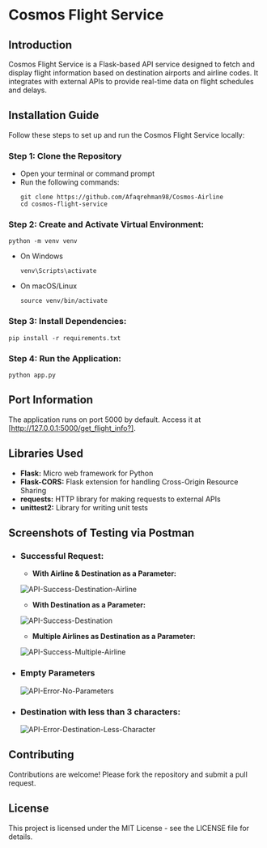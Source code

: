 # Cosmos Flight Service

## Introduction

Cosmos Flight Service is a Flask-based API service designed to fetch and display flight information based on destination airports and airline codes. It integrates with external APIs to provide real-time data on flight schedules and delays.

## Installation Guide

Follow these steps to set up and run the Cosmos Flight Service locally:

### Step 1: Clone the Repository

- Open your terminal or command prompt
- Run the following commands:
  ```
  git clone https://github.com/Afaqrehman98/Cosmos-Airline
  cd cosmos-flight-service
  ```

### Step 2: Create and Activate Virtual Environment:

```
python -m venv venv
```

- On Windows
  ```
  venv\Scripts\activate
  ```
- On macOS/Linux
  ```
  source venv/bin/activate
  ```

### Step 3: Install Dependencies:

```
pip install -r requirements.txt
```

### Step 4: Run the Application:

```
python app.py
```

## Port Information

The application runs on port 5000 by default.
Access it at [http://127.0.0.1:5000/get_flight_info?].

## Libraries Used

- **Flask:** Micro web framework for Python
- **Flask-CORS:** Flask extension for handling Cross-Origin Resource Sharing
- **requests:** HTTP library for making requests to external APIs
- **unittest2:** Library for writing unit tests

## Screenshots of Testing via Postman

- ### Successful Request:

  - **With Airline & Destination as a Parameter:**

  ![API-Success-Destination-Airline](https://github.com/Afaqrehman98/Cosmos-Airline/assets/62624461/db20a4c4-9dc4-4eec-a762-bf5de24430b9)

  - **With Destination as a Parameter:**

  ![API-Success-Destination](https://github.com/Afaqrehman98/Cosmos-Airline/assets/62624461/ec931b65-a7bc-4a0d-acf1-df2849c386eb)

  - **Multiple Airlines as Destination as a Parameter:**

  ![API-Success-Multiple-Airline](https://github.com/Afaqrehman98/Cosmos-Airline/assets/62624461/fc2b2ed7-a2a0-47a2-b986-1c8a7bed9e4b)

- ### Empty Parameters

  ![API-Error-No-Parameters](https://github.com/Afaqrehman98/Cosmos-Airline/assets/62624461/7b64b43d-56d3-4330-b0f1-23384d6fee66)

- ### Destination with less than 3 characters:
  ![API-Error-Destination-Less-Character](https://github.com/Afaqrehman98/Cosmos-Airline/assets/62624461/4a13c255-da10-4acf-9b60-84f9b89533b0)

## Contributing

Contributions are welcome! Please fork the repository and submit a pull request.

## License

This project is licensed under the MIT License - see the LICENSE file for details.
